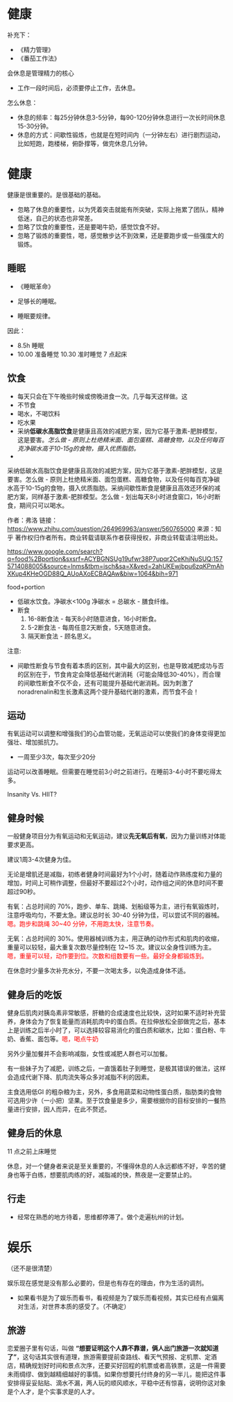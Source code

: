 # 健康


补充下：

- 《精力管理》
- 《番茄工作法》

会休息是管理精力的核心

- 工作一段时间后，必须要停止工作，去休息。

怎么休息：

- 休息的频率：每25分钟休息3-5分钟，每90-120分钟休息进行一次长时间休息15-30分钟。
- 休息的方式：间歇性锻炼，也就是在短时间内（一分钟左右）进行剧烈运动，比如短跑，跑楼梯，俯卧撑等，做完休息几分钟。



# 健康

健康是很重要的。是很基础的基础。



- 忽略了休息的重要性，以为凭着突击就能有所突破，实际上拖累了团队，精神低迷，自己的状态也非常差。
- 忽略了饮食的重要性，还是要喝牛奶，感觉饮食不好。
- 忽略了锻炼的重要性，嗯，感觉散步达不到效果，还是要跑步或一些强度大的锻炼。





## 睡眠

- 《睡眠革命》



- 足够长的睡眠。
- 睡眠要规律。

因此：

- 8.5h 睡眠
- 10.00 准备睡觉 10.30 准时睡觉 7 点起床


## 饮食

- 每天只会在下午晚些时候或傍晚进食一次。几乎每天这样做。这
- 不节食
- 喝水，不喝饮料
- 吃水果
- 采纳**低碳水高脂饮食**是健康且高效的减肥方案，因为它基于激素-肥胖模型，这是要害。*怎么做 - 原则上杜绝精米面、面包蛋糕、高糖食物，以及任何每百克净碳水高于10-15g的食物，摄入优质脂肪。*
- 


采纳低碳水高脂饮食是健康且高效的减肥方案，因为它基于激素-肥胖模型，这是要害。怎么做 - 原则上杜绝精米面、面包蛋糕、高糖食物，以及任何每百克净碳水高于10-15g的食物，摄入优质脂肪。采纳间歇性断食是健康且高效还环保的减肥方案，同样基于激素-肥胖模型。怎么做 - 划出每天8小时进食窗口，16小时断食，期间只可以喝水。

作者：弗洛
链接：https://www.zhihu.com/question/264969963/answer/560765000
来源：知乎
著作权归作者所有。商业转载请联系作者获得授权，非商业转载请注明出处。





https://www.google.com/search?q=food%2Bportion&sxsrf=ACYBGNSUg19ufwr38P7upqr2CeKhjNuSUQ:1575714088005&source=lnms&tbm=isch&sa=X&ved=2ahUKEwjbpu6zqKPmAhXKup4KHeOGD88Q_AUoAXoECBAQAw&biw=1064&bih=971

food+portion





- 低碳水饮食。净碳水<100g 净碳水 = 总碳水 - 膳食纤维。
- 断食
  1. 16-8断食法 - 每天8小时随意进食，16小时断食。
  2. 5-2断食法 - 每周任意2天断食，5天随意进食。
  3. 隔天断食法 - 顾名思义。


注意:

- 间歇性断食与节食有着本质的区别，其中最大的区别，也是导致减肥成功与否的区别在于，节食肯定会降低基础代谢消耗（可能会降低30-40%），而合理的间歇性断食不仅不会，还有可能提升基础代谢消耗。因为刺激了noradrenalin和生长激素这两个提升基础代谢的激素，而节食不会！






## 运动


有氧运动可以调整和增强我们的心血管功能，无氧运动可以使我们的身体变得更加强壮、增加抵抗力。

- 一周至少3次，每次至少20分

运动可以改善睡眠。但需要在睡觉前3小时之前进行。在睡前3-4小时不要吃得太多。

Insanity Vs. HIIT?


## 健身时候



一般健身项目分为有氧运动和无氧运动，建议**先无氧后有氧**，因为力量训练对体能要求更高。


建议1周3-4次健身为佳。

无论是增肌还是减脂，初练者健身时间最好为1个小时，随着动作熟练度和力量的增加，时间上可稍作调整，但最好不要超过2个小时，动作组之间的休息时间不要超过90秒。



有氧：占总时间的 70%，跑步、单车、跳绳、划船级等为主，进行有氧锻炼时，注意呼吸均匀，不要太急。建议总时长 30-40 分钟为佳，可以尝试不同的器械。<span style="color:red;">嗯。跑步和跳绳 30~40 分钟，不用跑太快，注意节奏。</span>

无氧：占总时间的 30%。使用器械训练为主，用正确的动作形式和肌肉的收缩，重量可以较轻，最大重复次数尽量控制在 12~15 次。建议以全身性训练为主。<span style="color:red;">嗯，重量可以轻，动作要到位。次数和组数要有一些。最好全身都锻炼到。</span>


在休息时少量多次补充水分，不要一次喝太多，以免造成身体不适。



## 健身后的吃饭

健身后肌肉对胰岛素非常敏感，肝糖的合成速度也比较快，这时如果不适时补充营养，身体会为了恢复能量而消耗肌肉中的蛋白质。在拉伸放松全部做完之后，基本上是训练之后半小时了，可以选择较容易消化的蛋白质和碳水，比如：蛋白粉、牛奶、香蕉、面包等。<span style="color:red;">嗯，喝点牛奶</span>

另外少量加餐并不会影响减脂，女性或减肥人群也可以加餐。

有一些妹子为了减肥，训练之后，一直饿着肚子到睡觉，是极其错误的做法，这样会造成代谢下降、肌肉流失等众多对减脂不利的因素。


主食选用低GI 的粗杂粮为主，另外，多食用蔬菜和动物性蛋白质，脂肪类的食物可选用少许（一小把）坚果。至于饮食量是多少，需要根据你的目标安排的一餐热量进行安排，因人而异，在此不赘述。

## 健身后的休息


11 点之前上床睡觉

休息，对一个健身者来说是至关重要的，不懂得休息的人永远都练不好，辛苦的健身也等于白练，想要肌肉练的好，减脂减的快，熬夜是一定要禁止的。






## 行走

- 经常在熟悉的地方待着，思维都停滞了。做个走遍杭州的计划。






# 娱乐

（还不是很清楚）

娱乐现在感觉是没有那么必要的，但是也有存在的理由，作为生活的调剂。


- 如果看书是为了娱乐而看书，看视频是为了娱乐而看视频，其实已经有点偏离对生活，对世界本质的感受了。（不确定）


## 旅游


恋爱圈子里有句话，叫做 **“想要证明这个人靠不靠谱，俩人出门旅游一次就知道了”**，这句话其实很有道理，旅游需要提前查路线、看天气预报、定机票、定酒店，精确规划好时间和景点次序，还要买好回程的机票或者高铁票，这是一件需要未雨绸缪、做到越精细越好的事情。如果你想要托付终身的另一半儿，能把这件事安排得妥妥贴贴、滴水不漏，两人玩的顺风顺水，平稳中还有惊喜，说明你这对象是个人才，是个实事求是的人才。
